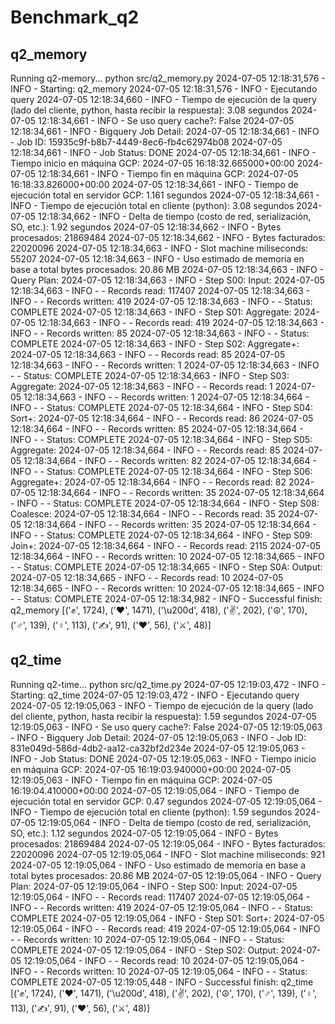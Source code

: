 # Benchmark_q2

## q2_memory

Running q2-memory...
python src/q2_memory.py
2024-07-05 12:18:31,576 - INFO - Starting: q2_memory
2024-07-05 12:18:31,576 - INFO - Ejecutando query
2024-07-05 12:18:34,660 - INFO - Tiempo de ejecución de la query (lado del cliente, python, hasta recibir la respuesta): 3.08 segundos
2024-07-05 12:18:34,661 - INFO - Se uso query cache?: False
2024-07-05 12:18:34,661 - INFO - Bigquery Job Detail:
2024-07-05 12:18:34,661 - INFO - Job ID: 15935c9f-b8b7-4449-8ec6-fb4c62974b08
2024-07-05 12:18:34,661 - INFO - Job Status: DONE
2024-07-05 12:18:34,661 - INFO - Tiempo inicio en máquina GCP: 2024-07-05 16:18:32.665000+00:00
2024-07-05 12:18:34,661 - INFO - Tiempo fin en máquina GCP: 2024-07-05 16:18:33.826000+00:00
2024-07-05 12:18:34,661 - INFO - Tiempo de ejecución total en servidor GCP: 1.161 segundos
2024-07-05 12:18:34,661 - INFO - Tiempo de ejecución total en cliente (python): 3.08 segundos
2024-07-05 12:18:34,662 - INFO - Delta de tiempo (costo de red, serialización, SO, etc.): 1.92 segundos
2024-07-05 12:18:34,662 - INFO - Bytes procesados: 21869484
2024-07-05 12:18:34,662 - INFO - Bytes facturados: 22020096
2024-07-05 12:18:34,663 - INFO - Slot machine miliseconds: 55207
2024-07-05 12:18:34,663 - INFO - Uso estimado de memoria en base a total bytes procesados: 20.86 MB
2024-07-05 12:18:34,663 - INFO - Query Plan:
2024-07-05 12:18:34,663 - INFO -   Step S00: Input:
2024-07-05 12:18:34,663 - INFO -     - Records read: 117407
2024-07-05 12:18:34,663 - INFO -     - Records written: 419
2024-07-05 12:18:34,663 - INFO -     - Status: COMPLETE
2024-07-05 12:18:34,663 - INFO -   Step S01: Aggregate:
2024-07-05 12:18:34,663 - INFO -     - Records read: 419
2024-07-05 12:18:34,663 - INFO -     - Records written: 85
2024-07-05 12:18:34,663 - INFO -     - Status: COMPLETE
2024-07-05 12:18:34,663 - INFO -   Step S02: Aggregate+:
2024-07-05 12:18:34,663 - INFO -     - Records read: 85
2024-07-05 12:18:34,663 - INFO -     - Records written: 1
2024-07-05 12:18:34,663 - INFO -     - Status: COMPLETE
2024-07-05 12:18:34,663 - INFO -   Step S03: Aggregate:
2024-07-05 12:18:34,663 - INFO -     - Records read: 1
2024-07-05 12:18:34,663 - INFO -     - Records written: 1
2024-07-05 12:18:34,664 - INFO -     - Status: COMPLETE
2024-07-05 12:18:34,664 - INFO -   Step S04: Sort+:
2024-07-05 12:18:34,664 - INFO -     - Records read: 86
2024-07-05 12:18:34,664 - INFO -     - Records written: 85
2024-07-05 12:18:34,664 - INFO -     - Status: COMPLETE
2024-07-05 12:18:34,664 - INFO -   Step S05: Aggregate:
2024-07-05 12:18:34,664 - INFO -     - Records read: 85
2024-07-05 12:18:34,664 - INFO -     - Records written: 82
2024-07-05 12:18:34,664 - INFO -     - Status: COMPLETE
2024-07-05 12:18:34,664 - INFO -   Step S06: Aggregate+:
2024-07-05 12:18:34,664 - INFO -     - Records read: 82
2024-07-05 12:18:34,664 - INFO -     - Records written: 35
2024-07-05 12:18:34,664 - INFO -     - Status: COMPLETE
2024-07-05 12:18:34,664 - INFO -   Step S08: Coalesce:
2024-07-05 12:18:34,664 - INFO -     - Records read: 35
2024-07-05 12:18:34,664 - INFO -     - Records written: 35
2024-07-05 12:18:34,664 - INFO -     - Status: COMPLETE
2024-07-05 12:18:34,664 - INFO -   Step S09: Join+:
2024-07-05 12:18:34,664 - INFO -     - Records read: 2115
2024-07-05 12:18:34,664 - INFO -     - Records written: 10
2024-07-05 12:18:34,665 - INFO -     - Status: COMPLETE
2024-07-05 12:18:34,665 - INFO -   Step S0A: Output:
2024-07-05 12:18:34,665 - INFO -     - Records read: 10
2024-07-05 12:18:34,665 - INFO -     - Records written: 10
2024-07-05 12:18:34,665 - INFO -     - Status: COMPLETE
2024-07-05 12:18:34,982 - INFO - Successful finish: q2_memory
[('✊', 1724), ('❤', 1471), ('\u200d', 418), ('✌', 202), ('☮', 170), ('♂', 139), ('♀', 113), ('✍', 91), ('♥', 56), ('⚔', 48)]

## q2_time

Running q2-time...
python src/q2_time.py
2024-07-05 12:19:03,472 - INFO - Starting: q2_time
2024-07-05 12:19:03,472 - INFO - Ejecutando query
2024-07-05 12:19:05,063 - INFO - Tiempo de ejecución de la query (lado del cliente, python, hasta recibir la respuesta): 1.59 segundos
2024-07-05 12:19:05,063 - INFO - Se uso query cache?: False
2024-07-05 12:19:05,063 - INFO - Bigquery Job Detail:
2024-07-05 12:19:05,063 - INFO - Job ID: 831e049d-586d-4db2-aa12-ca32bf2d234e
2024-07-05 12:19:05,063 - INFO - Job Status: DONE
2024-07-05 12:19:05,063 - INFO - Tiempo inicio en máquina GCP: 2024-07-05 16:19:03.940000+00:00
2024-07-05 12:19:05,063 - INFO - Tiempo fin en máquina GCP: 2024-07-05 16:19:04.410000+00:00
2024-07-05 12:19:05,064 - INFO - Tiempo de ejecución total en servidor GCP: 0.47 segundos
2024-07-05 12:19:05,064 - INFO - Tiempo de ejecución total en cliente (python): 1.59 segundos
2024-07-05 12:19:05,064 - INFO - Delta de tiempo (costo de red, serialización, SO, etc.): 1.12 segundos
2024-07-05 12:19:05,064 - INFO - Bytes procesados: 21869484
2024-07-05 12:19:05,064 - INFO - Bytes facturados: 22020096
2024-07-05 12:19:05,064 - INFO - Slot machine miliseconds: 921
2024-07-05 12:19:05,064 - INFO - Uso estimado de memoria en base a total bytes procesados: 20.86 MB
2024-07-05 12:19:05,064 - INFO - Query Plan:
2024-07-05 12:19:05,064 - INFO -   Step S00: Input:
2024-07-05 12:19:05,064 - INFO -     - Records read: 117407
2024-07-05 12:19:05,064 - INFO -     - Records written: 419
2024-07-05 12:19:05,064 - INFO -     - Status: COMPLETE
2024-07-05 12:19:05,064 - INFO -   Step S01: Sort+:
2024-07-05 12:19:05,064 - INFO -     - Records read: 419
2024-07-05 12:19:05,064 - INFO -     - Records written: 10
2024-07-05 12:19:05,064 - INFO -     - Status: COMPLETE
2024-07-05 12:19:05,064 - INFO -   Step S02: Output:
2024-07-05 12:19:05,064 - INFO -     - Records read: 10
2024-07-05 12:19:05,064 - INFO -     - Records written: 10
2024-07-05 12:19:05,064 - INFO -     - Status: COMPLETE
2024-07-05 12:19:05,448 - INFO - Successful finish: q2_time
[('✊', 1724), ('❤', 1471), ('\u200d', 418), ('✌', 202), ('☮', 170), ('♂', 139), ('♀', 113), ('✍', 91), ('♥', 56), ('⚔', 48)]
